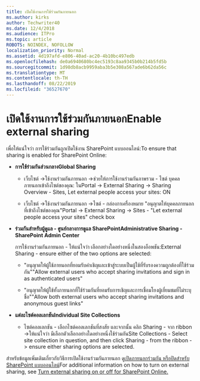 ```yaml
---
title: เปิดใช้งานการใช้ร่วมกันภายนอก
ms.author: kirks
author: Techwriter40
ms.date: 12/4/2018
ms.audience: ITPro
ms.topic: article
ROBOTS: NOINDEX, NOFOLLOW
localization_priority: Normal
ms.assetid: 4d197afd-e806-40ad-ac20-4b10bc497edb
ms.openlocfilehash: de0a6940680bc4ec5193c8aa9345b0b214b5fd5b
ms.sourcegitcommit: 1d98db8acb9959aba3b5e308a567ade6b62da56c
ms.translationtype: MT
ms.contentlocale: th-TH
ms.lasthandoff: 08/22/2019
ms.locfileid: "36527670"
---
```

# <a name="enable-external-sharing"></a><span data-ttu-id="36d11-102">เปิดใช้งานการใช้ร่วมกันภายนอก</span><span class="sxs-lookup"><span data-stu-id="36d11-102">Enable external sharing</span></span>

 <span data-ttu-id="36d11-103">เพื่อให้แน่ใจว่า การใช้ร่วมกันถูกเปิดใช้งาน SharePoint แบบออนไลน์:</span><span class="sxs-lookup"><span data-stu-id="36d11-103">To ensure that sharing is enabled for SharePoint Online:</span></span>
  
- <span data-ttu-id="36d11-104">**การใช้ร่วมกันส่วนกลาง**</span><span class="sxs-lookup"><span data-stu-id="36d11-104">**Global Sharing**</span></span>
    
  - <span data-ttu-id="36d11-105">เว็บไซต์ -\>ใช้งานร่วมกันภายนอก -\>ช่วยให้การใช้งานร่วมกันภาพรวม - ไซต์ บุคคลภายนอกเข้าถึงไซต์ของคุณ: ใน</span><span class="sxs-lookup"><span data-stu-id="36d11-105">Portal -\> External Sharing -\> Sharing Overview - Sites, Let external people access your sites: ON</span></span>
    
  - <span data-ttu-id="36d11-106">เว็บไซต์ -\>ใช้งานร่วมกันภายนอก -\>ไซต์ - กล่องกาเครื่องหมาย "อนุญาตให้บุคคลภายนอกที่เข้าถึงไซต์ของคุณ"</span><span class="sxs-lookup"><span data-stu-id="36d11-106">Portal -\> External Sharing -\> Sites - "Let external people access your sites" check box</span></span>
    
- <span data-ttu-id="36d11-107">**ร่วมกันสำหรับผู้ดูแล - ศูนย์กลางการดูแล SharePoint**</span><span class="sxs-lookup"><span data-stu-id="36d11-107">**Administrative Sharing - SharePoint Admin Center**</span></span>
    
    <span data-ttu-id="36d11-108">การใช้งานร่วมกันภายนอก - ให้แน่ใจว่า เลือกอย่างใดอย่างหนึ่งในสองอ็อพชัน:</span><span class="sxs-lookup"><span data-stu-id="36d11-108">External Sharing - ensure either of the two options are selected:</span></span>
    
  - <span data-ttu-id="36d11-109">"อนุญาตให้ผู้ใช้ภายนอกที่ยอมรับคำเชิญและเข้าสู่ระบบเป็นผู้ใช้ที่รับรองความถูกต้องที่ใช้ร่วมกัน"</span><span class="sxs-lookup"><span data-stu-id="36d11-109">"Allow external users who accept sharing invitations and sign in as authenticated users"</span></span>
    
  - <span data-ttu-id="36d11-110">"อนุญาตให้ผู้ใช้ทั้งภายนอกที่ใช้ร่วมกันที่ยอมรับการเชิญและการเชื่อมโยงผู้เยี่ยมชมที่ไม่ระบุชื่อ"</span><span class="sxs-lookup"><span data-stu-id="36d11-110">"Allow both external users who accept sharing invitations and anonymous guest links"</span></span>
    
- <span data-ttu-id="36d11-111">**แต่ละไซต์คอลเลกชัน**</span><span class="sxs-lookup"><span data-stu-id="36d11-111">**Individual Site Collections**</span></span>
    
  - <span data-ttu-id="36d11-112">ไซต์คอลเลกชัน - เลือกไซต์คอลเลกชันที่สงสัย และจากนั้น คลิก Sharing - จาก ribbon -\>ให้แน่ใจว่า มีเลือกตัวเลือกอย่างใดอย่างหนึ่งใช้ร่วมกัน</span><span class="sxs-lookup"><span data-stu-id="36d11-112">Site Collections - Select site collection in question, and then click Sharing - from the ribbon -\> ensure either sharing options are selected.</span></span>
    
<span data-ttu-id="36d11-113">สำหรับข้อมูลเพิ่มเติมเกี่ยวกับวิธีการเปิดใช้งานร่วมกันภายนอก ดู[เปิดภายนอกร่วมกัน หรือปิดสำหรับ SharePoint แบบออนไลน์](https://go.microsoft.com/fwlink/?linkid=2047681&amp;clcid=0x409)</span><span class="sxs-lookup"><span data-stu-id="36d11-113">For additional information on how to turn on external sharing, see [Turn external sharing on or off for SharePoint Online.](https://go.microsoft.com/fwlink/?linkid=2047681&amp;clcid=0x409)</span></span>
  

